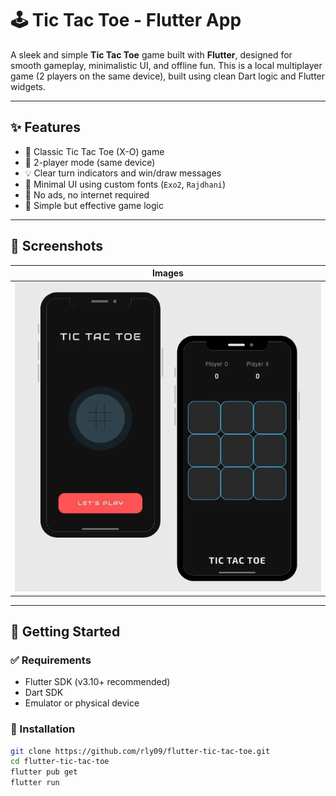 # 🕹️ Tic Tac Toe - Flutter App

A sleek and simple **Tic Tac Toe** game built with **Flutter**, designed for smooth gameplay, minimalistic UI, and offline fun. This is a local multiplayer game (2 players on the same device), built using clean Dart logic and Flutter widgets.

---

## ✨ Features

- 🔁 Classic Tic Tac Toe (X-O) game
- 👥 2-player mode (same device)
- 💡 Clear turn indicators and win/draw messages
- 🎨 Minimal UI using custom fonts (`Exo2`, `Rajdhani`)
- 🚫 No ads, no internet required
- 🧠 Simple but effective game logic

---

## 📸 Screenshots

| Images | 
|------------|
| ![Start](ScreenShots/photos.png) | 

---

## 🚀 Getting Started

### ✅ Requirements

- Flutter SDK (v3.10+ recommended)
- Dart SDK
- Emulator or physical device

### 🔧 Installation

```bash
git clone https://github.com/rly09/flutter-tic-tac-toe.git
cd flutter-tic-tac-toe
flutter pub get
flutter run
```
